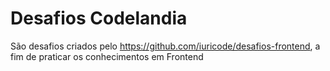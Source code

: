 # Desafios Codelandia

São desafios criados pelo https://github.com/iuricode/desafios-frontend, a fim de praticar os conhecimentos em Frontend

